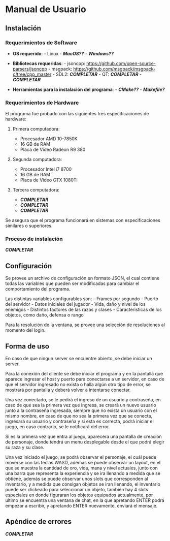 # Manual de Usuario

## Instalación

### Requerimientos de Software

- **OS requerido**: 
        - Linux
        - ***MacOS??***
        - ***Windows??***

- **Bibliotecas requeridas**:
        - jsoncpp: https://github.com/open-source-parsers/jsoncpp
        - msgpack: https://github.com/msgpack/msgpack-c/tree/cpp_master
        - SDL2: ***COMPLETAR***
        - QT: ***COMPLETAR***
        - ***COMPLETAR***

- **Herramientas para la instalación del programa**:
        - ***CMake??***
        - ***Makefile?***

### Requerimientos de Hardware

El programa fue probado con las siguientes tres especificaciones de hardware:

1. Primera computadora:

    - Procesador AMD 10-7850K
    - 16 GB de RAM
    - Placa de Video Radeon R9 380

2. Segunda computadora:

    - Procesador Intel i7 8700
    - 16 GB de RAM
    - Placa de Video GTX 1080Ti

2. Tercera computadora:

    - ***COMPLETAR***
    - ***COMPLETAR***
    - ***COMPLETAR***

Se asegura que el programa funcionará en sistemas con especificaciones similares o superiores.

### Proceso de instalación

***COMPLETAR***

## Configuración

Se provee un archivo de configuración en formato JSON, el cual contiene todas las variables que pueden ser modificadas para cambiar el comportamiento del programa.

Las distintas variables configurables son:
    - Frames por segundo
    - Puerto del servidor
    - Datos iniciales del jugador
    - Vida, daño y nivel de los enemigos
    - Distintos factores de las razas y clases
    - Caracteristicas de los objetos, como daño, defensa o rango

Para la resolución de la ventana, se provee una selección de resoluciones al momento del login.

## Forma de uso

En caso de que ningun server se encuentre abierto, se debe iniciar un server.

Para la conexión del cliente se debe iniciar el programa y en la pantalla que aparece ingresar el host y puerto para conectarse a un servidor, en caso de que el servidor ingresado no exista o halla algún otro tipo de error, se mostrará por pantalla y deberá volver a intentarse conectar.

Una vez conectado, se le pedirá el ingreso de un usuario y contraseña, en caso de que sea la primera vez que ingresa, se creará un nuevo usuario junto a la contraseña ingresada, siempre que no exista un usuario con el mismo nombre, en caso de que no sea la primera vez que se conecta, ingresará su usuario y contraseña y si esta es correcta, podrá iniciar el juego, en caso contrario, se le notificará del error.

Si es la primera vez que entra al juego, aparecera una pantalla de creación de personaje, donde tendrá un menu desplegable desde el que podrá elegir su raza y su clase.

Una vez iniciado el juego, se podrá observar el personaje, el cuál puede moverse con las teclas WASD, además se puede observar un layout, en el que se muestra la cantidad de oro, vida, mana y nivel actuales, junto con una barra que representa la experiencia y se ira llenando a medida que se obtiene, además se puede observar unos slots que corresponden al inventario, y a medida que consigan objetos se iran llenando, el inventario puede ser clickeado para seleccionar un objeto, también hay 4 slots especiales en donde figuraran los objetos equipados actualmente, por ultimo se encuentra una ventana de chat, en la que apretando ENTER podrá empezar a escribir, y apretando ENTER nuevamente, enviará el mensaje.

## Apéndice de errores

***COMPLETAR***